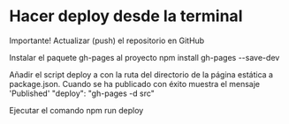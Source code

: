 # Hacer deploy desde la terminal
Importante!
Actualizar (push) el repositorio en GitHub

Instalar el paquete gh-pages al proyecto
    npm install gh-pages --save-dev

Añadir el script deploy a con la ruta del directorio de la página estática a package.json. Cuando se ha publicado con éxito muestra el mensaje 'Published'
    "deploy": "gh-pages -d src"

Ejecutar el comando
    npm run deploy